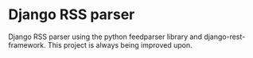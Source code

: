 # Django RSS parser

Django RSS parser using the python feedparser library and django-rest-framework.
This project is always being improved upon.
